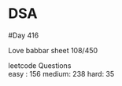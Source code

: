 # DSA

#Day 416

Love babbar sheet
    108/450
    
leetcode Questions   
easy : 156
medium: 238
hard: 35

 
